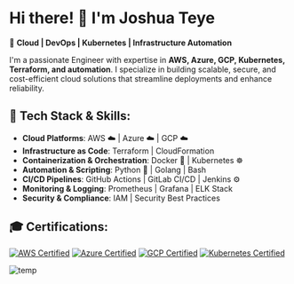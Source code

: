 <!--
**joshuateye/joshuateye** is a ✨ _special_ ✨ repository because its `README.md` (this file) appears on your GitHub profile.

Here are some ideas to get you started:

- 🔭 I’m currently working on ...
- 🌱 I’m currently learning ...
- 👯 I’m looking to collaborate on ...
- 🤔 I’m looking for help with ...
- 💬 Ask me about ...
- 📫 How to reach me: ...
- 😄 Pronouns: ...
- ⚡ Fun fact: ...
-->
# Hi there! 👋 I'm Joshua Teye

🚀 **Cloud | DevOps | Kubernetes | Infrastructure Automation**

I'm a passionate Engineer with expertise in **AWS, Azure, GCP, Kubernetes, Terraform, and automation**. I specialize in building scalable, secure, and cost-efficient cloud solutions that streamline deployments and enhance reliability.

## 🔧 Tech Stack & Skills:
- **Cloud Platforms**: AWS ☁️ | Azure ☁️ | GCP ☁️
- **Infrastructure as Code**: Terraform | CloudFormation
- **Containerization & Orchestration**: Docker 🐳 | Kubernetes ☸️
- **Automation & Scripting**: Python 🐍 | Golang | Bash
- **CI/CD Pipelines**: GitHub Actions | GitLab CI/CD | Jenkins ⚙️
- **Monitoring & Logging**: Prometheus | Grafana | ELK Stack
- **Security & Compliance**: IAM | Security Best Practices

## 🎓 Certifications:
[![AWS Certified](https://img.shields.io/badge/AWS-Certified-orange)](https://www.credly.com) 
[![Azure Certified](https://img.shields.io/badge/Azure-Certified-blue)](https://www.credly.com) 
[![GCP Certified](https://img.shields.io/badge/GCP-Certified-yellow)](https://www.credly.com) 
[![Kubernetes Certified](https://img.shields.io/badge/Kubernetes-Certified%20CKA%20%7C%20CKAD%20%7C%20CKS-blue)](https://www.cncf.io/certification/)

![temp](https://github.com/user-attachments/assets/8b84b6d5-ac66-490e-bd7b-ca92b72ddc1b)

